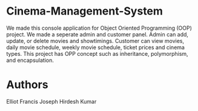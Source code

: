 # Cinema-Management-System

We made this console application for Object Oriented Programming (OOP) project. We made a seperate admin and customer panel. Admin can add, update, or delete movies and showtimings. Customer can view movies, daily movie schedule, weekly movie schedule, ticket prices and cinema types. This project has OPP concept such as inheritance, polymorphism, and encapsulation.


# Authors 
Elliot Francis Joseph
Hirdesh Kumar
